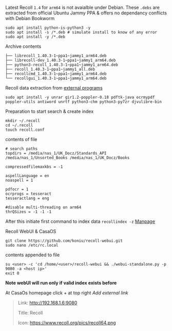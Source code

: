 Latest Recoll `1.4` for `arm64` is not avaialble under Debian. These `.debs` are extracted from official Ubuntu Jammy PPA & offers no dependancy conflicts with Debian Bookworm
```
sudo apt install python-is-python3 -y
sudo apt install -s /*.deb # simulate install to know of any error
sudo apt install -y /*.deb
```
Archive contents
```
├── librecoll_1.40.3-1~ppa1~jammy1_arm64.deb
├── librecoll-dev_1.40.3-1~ppa1~jammy1_arm64.deb
├── python3-recoll_1.40.3-1~ppa1~jammy1_arm64.deb
├── recoll_1.40.3-1~ppa1~jammy1_all.deb
├── recollcmd_1.40.3-1~ppa1~jammy1_arm64.deb
└── recollgui_1.40.3-1~ppa1~jammy1_arm64.deb
```
Recoll data extraction from [external programs](https://www.recoll.org/pages/features.html#doctypes.helpers)
```
sudo apt install -y unrar gir1.2-poppler-0.18 pdftk-java ocrmypdf poppler-utils antiword unrtf python3-chm python3-py7zr djvulibre-bin 
```
Preparation to start search & create index
```
mkdir ~/.recoll
cd ~/.recoll
touch recoll.conf
```
contents of file
```
# search paths
topdirs = /media/nas_1/UK_Docz/Standards_API /media/nas_1/Unsorted_Books /media/nas_1/UK_Docz/Books

compressedfilemaxkbs = -1

aspellLanguage = en
noaspell = 1

pdfocr = 1
ocrprogs = tesseract
tesseractlang = eng

#disable multi-threading on arm64
thrQSizes = -1 -1 -1
```
After this initiate first command to index data `recollindex -z` [Manpage](https://www.recoll.org/manpages/recollindex.1.html)

Recoll WebUI & CasaOS
```
git clone https://github.com/koniu/recoll-webui.git
sudo nano /etc/rc.local
```
contents appended to file
```
su <user> -c 'cd /home/<user>/recoll-webui && ./webui-standalone.py -p 9080 -a <host ip>' 
exit 0
```
**Note webUI will run only if valid index exists before**

At CasaOs homepage click + at top right _Add external link_
> Link: http://192.168.1.6:9080
> 
> Title: Recoll
> 
> Icon: https://www.recoll.org/pics/recoll64.png
